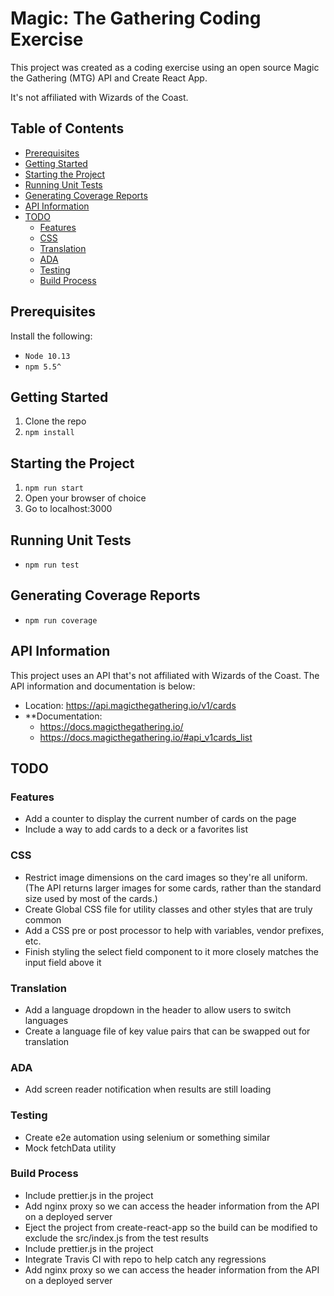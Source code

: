 # Magic: The Gathering Coding Exercise
This project was created as a coding exercise using an open source Magic the Gathering (MTG) API and Create React App.

It's not affiliated with Wizards of the Coast.

## Table of Contents
- [Prerequisites](#prerequisites)
- [Getting Started](#getting-started)
- [Starting the Project](#starting-the-project)
- [Running Unit Tests](#running-unit-tests)
- [Generating Coverage Reports](#generating-coverage-reports)
- [API Information](#api-information)
- [TODO](#todo)
  * [Features](#features)
  * [CSS](#css)
  * [Translation](#translation)
  * [ADA](#ada)
  * [Testing](#testing)
  * [Build Process](#build-process)

## Prerequisites
Install the following:
* `Node 10.13`
* `npm 5.5^`

## Getting Started
1. Clone the repo
2. `npm install`

## Starting the Project
1. `npm run start`
2. Open your browser of choice
3. Go to localhost:3000

## Running Unit Tests
* `npm run test`

## Generating Coverage Reports
* `npm run coverage`

## API Information
This project uses an API that's not affiliated with Wizards of the Coast. The API information and documentation is below:

* Location: https://api.magicthegathering.io/v1/cards
* **Documentation:
    * https://docs.magicthegathering.io/
    * https://docs.magicthegathering.io/#api_v1cards_list

## TODO
### Features
* Add a counter to display the current number of cards on the page
* Include a way to add cards to a deck or a favorites list


### CSS
* Restrict image dimensions on the card images so they're all uniform. (The API returns larger images for some cards, rather than the standard size used by most of the cards.)
* Create Global CSS file for utility classes and other styles that are truly common
* Add a CSS pre or post processor to help with variables, vendor prefixes, etc.
* Finish styling the select field component to it more closely matches the input field above it

### Translation
* Add a language dropdown in the header to allow users to switch languages
* Create a language file of key value pairs that can be swapped out for translation

### ADA
* Add screen reader notification when results are still loading

### Testing
* Create e2e automation using selenium or something similar
* Mock fetchData utility

### Build Process
* Include prettier.js in the project
* Add nginx proxy so we can access the header information from the API on a deployed server
* Eject the project from create-react-app so the build can be modified to exclude the src/index.js from the test results
* Include prettier.js in the project
* Integrate Travis CI with repo to help catch any regressions
* Add nginx proxy so we can access the header information from the API on a deployed server

